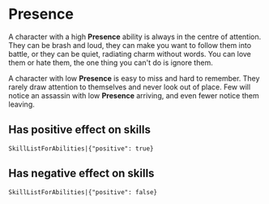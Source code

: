 # Presence

A character with a high **Presence** ability is always in the centre of attention. They can be brash and loud, they can make you want to follow them into battle, or they can be quiet, radiating charm without words. You can love them or hate them, the one thing you can't do is ignore them.

A character with low **Presence** is easy to miss and hard to remember. They rarely draw attention to themselves and never look out of place. Few will notice an assassin with low **Presence** arriving, and even fewer notice them leaving.

## Has positive effect on skills

`SkillListForAbilities|{"positive": true}`

## Has negative effect on skills

`SkillListForAbilities|{"positive": false}`